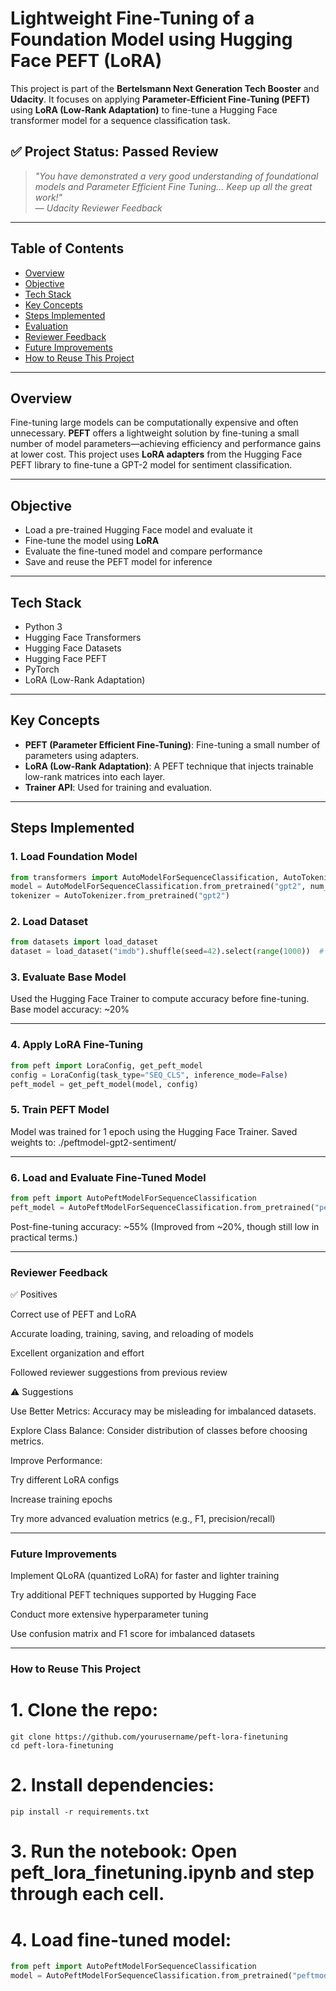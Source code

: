 # Lightweight Fine-Tuning of a Foundation Model using Hugging Face PEFT (LoRA)

This project is part of the **Bertelsmann Next Generation Tech Booster** and **Udacity**. It focuses on applying **Parameter-Efficient Fine-Tuning (PEFT)** using **LoRA (Low-Rank Adaptation)** to fine-tune a Hugging Face transformer model for a sequence classification task.

## ✅ Project Status: Passed Review
> *"You have demonstrated a very good understanding of foundational models and Parameter Efficient Fine Tuning... Keep up all the great work!"*  
> — *Udacity Reviewer Feedback*

---

## Table of Contents
- [Overview](#overview)
- [Objective](#objective)
- [Tech Stack](#tech-stack)
- [Key Concepts](#key-concepts)
- [Steps Implemented](#steps-implemented)
- [Evaluation](#evaluation)
- [Reviewer Feedback](#reviewer-feedback)
- [Future Improvements](#future-improvements)
- [How to Reuse This Project](#how-to-reuse-this-project)

---

## Overview

Fine-tuning large models can be computationally expensive and often unnecessary. **PEFT** offers a lightweight solution by fine-tuning a small number of model parameters—achieving efficiency and performance gains at lower cost. This project uses **LoRA adapters** from the Hugging Face PEFT library to fine-tune a GPT-2 model for sentiment classification.

---

## Objective

- Load a pre-trained Hugging Face model and evaluate it
- Fine-tune the model using **LoRA**
- Evaluate the fine-tuned model and compare performance
- Save and reuse the PEFT model for inference

---

## Tech Stack

- Python 3
- Hugging Face Transformers
- Hugging Face Datasets
- Hugging Face PEFT
- PyTorch
- LoRA (Low-Rank Adaptation)

---

## Key Concepts

- **PEFT (Parameter Efficient Fine-Tuning)**: Fine-tuning a small number of parameters using adapters.
- **LoRA (Low-Rank Adaptation)**: A PEFT technique that injects trainable low-rank matrices into each layer.
- **Trainer API**: Used for training and evaluation.

---

## Steps Implemented

### 1. Load Foundation Model
```python
from transformers import AutoModelForSequenceClassification, AutoTokenizer
model = AutoModelForSequenceClassification.from_pretrained("gpt2", num_labels=2)
tokenizer = AutoTokenizer.from_pretrained("gpt2")
```

### 2. Load Dataset
```python
from datasets import load_dataset
dataset = load_dataset("imdb").shuffle(seed=42).select(range(1000))  # sample subset
```

### 3. Evaluate Base Model

Used the Hugging Face Trainer to compute accuracy before fine-tuning.
Base model accuracy: ~20%


---

### 4. Apply LoRA Fine-Tuning
```python
from peft import LoraConfig, get_peft_model
config = LoraConfig(task_type="SEQ_CLS", inference_mode=False)
peft_model = get_peft_model(model, config)
```
### 5. Train PEFT Model

Model was trained for 1 epoch using the Hugging Face Trainer.
Saved weights to: ./peftmodel-gpt2-sentiment/


---

### 6. Load and Evaluate Fine-Tuned Model
```python
from peft import AutoPeftModelForSequenceClassification
peft_model = AutoPeftModelForSequenceClassification.from_pretrained("peftmodel-gpt2-sentiment")
```

Post-fine-tuning accuracy: ~55%
(Improved from ~20%, though still low in practical terms.)


---

### Reviewer Feedback

✅ Positives

Correct use of PEFT and LoRA

Accurate loading, training, saving, and reloading of models

Excellent organization and effort

Followed reviewer suggestions from previous review

⚠️ Suggestions

Use Better Metrics: Accuracy may be misleading for imbalanced datasets.

Explore Class Balance: Consider distribution of classes before choosing metrics.

Improve Performance:

Try different LoRA configs

Increase training epochs

Try more advanced evaluation metrics (e.g., F1, precision/recall)




---

### Future Improvements

Implement QLoRA (quantized LoRA) for faster and lighter training

Try additional PEFT techniques supported by Hugging Face

Conduct more extensive hyperparameter tuning

Use confusion matrix and F1 score for imbalanced datasets



---

### How to Reuse This Project

# 1. Clone the repo:
```
git clone https://github.com/yourusername/peft-lora-finetuning
cd peft-lora-finetuning
```

# 2. Install dependencies:
```
pip install -r requirements.txt
```

# 3. Run the notebook: Open peft_lora_finetuning.ipynb and step through each cell.


# 4. Load fine-tuned model:
```python
from peft import AutoPeftModelForSequenceClassification
model = AutoPeftModelForSequenceClassification.from_pretrained("peftmodel-gpt2-sentiment")
```
